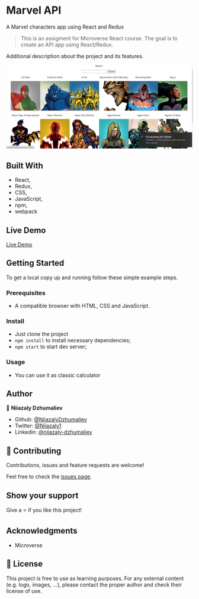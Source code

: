# Marvel API

A Marvel characters app using React and Redux

> This is an assigment for Microverse React course. The goal is to create an API app using React/Redux.

Additional description about the project and its features.

![BookStore](src/images/Screenshot_1.png)

## Built With

- React,
- Redux,
- CSS,
- JavaScript,
- npm,
- webpack

## Live Demo

[Live Demo](https://hungry-mcclintock-d4b9ca.netlify.app/)

## Getting Started

To get a local copy up and running follow these simple example steps.

### Prerequisites

- A compatible browser with HTML, CSS and JavaScript.

### Install

- Just clone the project
- `npm install` to install necessary dependencies;
- `npm start` to start dev server;

### Usage

- You can use it as classic calculator

## Author

👤 **Niiazaly Dzhumaliev**

- Github: [@NiiazalyDzhumaliev](https://github.com/NiiazalyDzhumaliev)
- Twitter: [@Niiazaly1](https://twitter.com/Niiazaly1)
- Linkedin: [@niiazaly-dzhumaliev](https://www.linkedin.com/in/niiazaly-dzhumaliev-117707132/)

## 🤝 Contributing

Contributions, issues and feature requests are welcome!

Feel free to check the [issues page](https://github.com/NiiazalyDzhumaliev/react-capstone/issues).

## Show your support

Give a ⭐️ if you like this project!

## Acknowledgments

- Microverse

## 📝 License

This project is free to use as learning purposes. For any external content (e.g. logo, images, ...), please contact the proper author and check their license of use.
